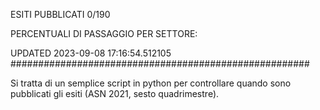 ESITI PUBBLICATI 0/190 

PERCENTUALI DI PASSAGGIO PER SETTORE:

UPDATED 2023-09-08 17:16:54.512105
###################################################### 

Si tratta di un semplice script in python per controllare quando sono pubblicati gli esiti (ASN 2021, sesto quadrimestre).

